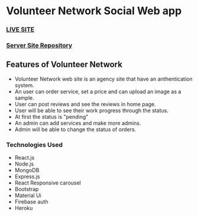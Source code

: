 
# Volunteer Network Social Web app
### [LIVE SITE](https://volunteer-network-work.web.app/)
### [Server Site Repository](https://github.com/WebKawsar/volunteer-network-server-update)

## Features of Volunteer Network
- Volunteer Network web site is an agency site that have an anthentication system.
- An user can order service,  set a price and can upload an image as a sample.
- User can post reviews and see the reviews in home page.
- User will be able to see their work progress through the status.
- At first the status is "pending"
- An admin can add services and make more admins.
- Admin will be able to change the status of orders.


### Technologies Used 
- React.js
- Node.js
- MongoDB
- Express.js
- React Responsive carousel
- Bootstrap
- Material Ui
- Firebase auth
- Heroku
